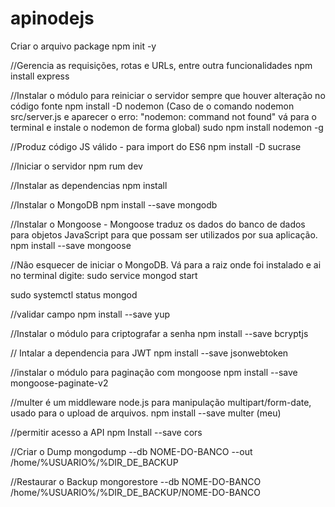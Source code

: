# apinodejs

Criar o arquivo package
npm init -y

//Gerencia as requisições, rotas e URLs, entre outra funcionalidades
npm install express

//Instalar o módulo para reiniciar o servidor sempre que houver alteração no código fonte
npm install -D nodemon (Caso de o comando nodemon src/server.js e aparecer o erro: "nodemon: command not found" vá para o terminal e instale o nodemon de forma global) sudo npm install nodemon -g

//Produz código JS válido - para import do ES6
npm install -D sucrase

//Iniciar o servidor
npm rum dev

//Instalar as dependencias
npm install

//Instalar o MongoDB
npm install --save mongodb

//Instalar o Mongoose - Mongoose traduz os dados do banco de dados para objetos JavaScript para que possam ser utilizados por sua aplicação.
npm install --save mongoose

//Não esquecer de iniciar o MongoDB. Vá para a raiz onde foi instalado e ai no terminal digite:
sudo service mongod start

sudo systemctl status mongod

//validar campo
npm install --save yup

//Instalar o módulo para criptografar a senha
npm install --save bcryptjs

// Intalar a dependencia para JWT
npm install --save jsonwebtoken

//instalar o módulo para paginação com mongoose
npm install --save mongoose-paginate-v2

//multer é um middleware node.js para manipulação multipart/form-date, usado para o upload de arquivos.
npm install --save multer (meu)

//permitir acesso a API
npm Install --save cors

//Criar o Dump
mongodump --db NOME-DO-BANCO --out /home/%USUARIO%/%DIR_DE_BACKUP

//Restaurar o Backup
mongorestore --db NOME-DO-BANCO /home/%USUARIO%/%DIR_DE_BACKUP/NOME-DO-BANCO